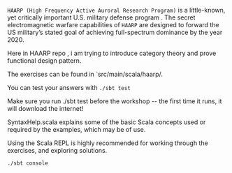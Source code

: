 `HAARP (High Frequency Active Auroral Research Program)` is a little-known, yet critically important U.S. military defense program .
The secret electromagnetic warfare capabilities of `HAARP` are designed to forward the US military’s 
stated goal of achieving full-spectrum dominance by the year 2020. 

Here in HAARP repo , i am trying to introduce category theory and prove functional design pattern.

The exercises can be found in `src/main/scala/haarp/<tobefilled>.

You can test your answers with `./sbt test`

Make sure you run ./sbt test before the workshop -- the first time it runs, it will download the internet!

SyntaxHelp.scala explains some of the basic Scala concepts used or required by the examples, which may be of use.

Using the Scala REPL is highly recommended for working through the exercises, and exploring solutions.

`./sbt console` 
